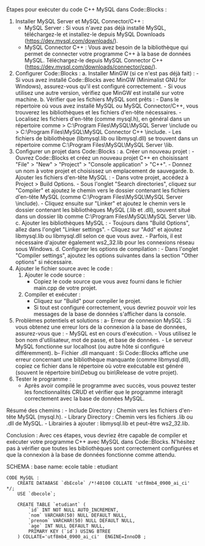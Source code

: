 Étapes pour exécuter du code C++ MySQL dans Code::Blocks :
1. Installer MySQL Server et MySQL Connector/C++ :
	- MySQL Server : Si vous n'avez pas déjà installé MySQL, téléchargez-le et installez-le depuis MySQL Downloads (https://dev.mysql.com/downloads/).
	- MySQL Connector C++ : Vous avez besoin de la bibliothèque qui permet de connecter votre programme C++ à la base de données MySQL. Téléchargez-le depuis MySQL Connector C++ (https://dev.mysql.com/downloads/connector/cpp/).
2. Configurer Code::Blocks :
	a.	Installer MinGW (si ce n'est pas déjà fait) :
		- Si vous avez installé Code::Blocks avec MinGW (Minimalist GNU for Windows), assurez-vous qu'il est configuré correctement.
		- Si vous utilisez une autre version, vérifiez que MinGW est installé sur votre machine.
	b.	Vérifier que les fichiers MySQL sont prêts :
		- Dans le répertoire où vous avez installé MySQL ou MySQL Connector/C++, vous trouverez les bibliothèques et les fichiers d'en-tête nécessaires.
		- Localisez les fichiers d'en-tête (comme mysql.h), en général dans un répertoire comme 
			> C:\Program Files\MySQL\MySQL Server <version>\include 
			ou 
			> C:\Program Files\MySQL\MySQL Connector C++ <version>\include.
		- Les fichiers de bibliothèque (libmysql.lib ou libmysql.dll) se trouvent dans un répertoire comme C:\Program Files\MySQL\MySQL Server <version>\lib.
3. Configurer un projet dans Code::Blocks :
	a.	Créer un nouveau projet :
		- Ouvrez Code::Blocks et créez un nouveau projet C++ en choisissant "File" > "New" > "Project" > "Console application" > "C++".
		- Donnez un nom à votre projet et choisissez un emplacement de sauvegarde.
	b.	Ajouter les fichiers d'en-tête MySQL :
		- Dans votre projet, accédez à Project > Build Options.
		- Sous l'onglet "Search directories", cliquez sur "Compiler" et ajoutez le chemin vers le dossier contenant les fichiers d'en-tête MySQL (comme C:\Program Files\MySQL\MySQL Server <version>\include).
		- Cliquez ensuite sur "Linker" et ajoutez le chemin vers le dossier contenant les bibliothèques MySQL (.lib et .dll), souvent situé dans un dossier lib comme C:\Program Files\MySQL\MySQL Server <version>\lib.
	c.	Ajouter les bibliothèques MySQL :
		- Toujours dans "Build Options", allez dans l'onglet "Linker settings".
		- Cliquez sur "Add" et ajoutez libmysql.lib ou libmysql.dll selon ce que vous avez.
		- Parfois, il est nécessaire d'ajouter également ws2_32.lib pour les connexions réseau sous Windows.
	d.	Configurer les options de compilation :
		- Dans l'onglet "Compiler settings", ajoutez les options suivantes dans la section "Other options" si nécessaire.
4. Ajouter le fichier source avec le code :
	1.	Ajouter le code source :
		- Copiez le code source que vous avez fourni dans le fichier main.cpp de votre projet.
	2.	Compiler et exécuter :
		- Cliquez sur "Build" pour compiler le projet.
		- Si tout est configuré correctement, vous devriez pouvoir voir les messages de la base de données s'afficher dans la console.
5. Problèmes potentiels et solutions :
	a- Erreur de connexion MySQL : Si vous obtenez une erreur lors de la connexion à la base de données, assurez-vous que :
		- MySQL est en cours d'exécution.
		- Vous utilisez le bon nom d'utilisateur, mot de passe, et base de données.
		- Le serveur MySQL fonctionne sur localhost (ou autre hôte si configuré différemment).
	b- Fichier .dll manquant : Si Code::Blocks affiche une erreur concernant une bibliothèque manquante (comme libmysql.dll), copiez ce fichier dans le répertoire où votre exécutable est généré (souvent le répertoire bin\Debug ou bin\Release de votre projet).
6. Tester le programme :
	- Après avoir compilé le programme avec succès, vous pouvez tester les fonctionnalités CRUD et vérifier que le programme interagit correctement avec la base de données MySQL.
	
Résumé des chemins :
	- Include Directory : Chemin vers les fichiers d'en-tête MySQL (mysql.h).
	- Library Directory : Chemin vers les fichiers .lib ou .dll de MySQL.
	- Librairies à ajouter : libmysql.lib et peut-être ws2_32.lib.

Conclusion :
Avec ces étapes, vous devriez être capable de compiler et exécuter votre programme C++ avec MySQL dans Code::Blocks. 
N'hésitez pas à vérifier que toutes les bibliothèques sont correctement configurées et que la connexion à la base de données fonctionne comme attendu.


SCHEMA :
	base name: ecole
	table : etudiant
	
	CODE MySQL :
		CREATE DATABASE `dbEcole` /*!40100 COLLATE 'utf8mb4_0900_ai_ci' */;
		USE `dbecole`;

		CREATE TABLE `etudiant` (
			`id` INT NOT NULL AUTO_INCREMENT,
			`nom` VARCHAR(50) NULL DEFAULT NULL,
			`prenom` VARCHAR(50) NULL DEFAULT NULL,
			`age` INT NULL DEFAULT NULL,
			PRIMARY KEY (`id`) USING BTREE
		) COLLATE='utf8mb4_0900_ai_ci' 	ENGINE=InnoDB ;
